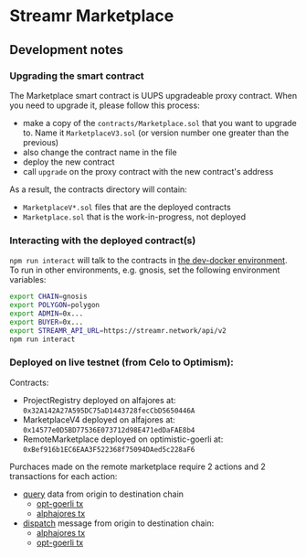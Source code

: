 # Streamr Marketplace

## Development notes

### Upgrading the smart contract

The Marketplace smart contract is UUPS upgradeable proxy contract. When you need to upgrade it, please follow this process:
* make a copy of the `contracts/Marketplace.sol` that you want to upgrade to. Name it `MarketplaceV3.sol` (or version number one greater than the previous)
* also change the contract name in the file
* deploy the new contract
* call `upgrade` on the proxy contract with the new contract's address

As a result, the contracts directory will contain:
* `MarketplaceV*.sol` files that are the deployed contracts
* `Marketplace.sol` that is the work-in-progress, not deployed

### Interacting with the deployed contract(s)

`npm run interact` will talk to the contracts in [the dev-docker environment](https://github.com/streamr-dev/streamr-docker-dev/). To run in other environments, e.g. gnosis, set the following environment variables:
```sh
export CHAIN=gnosis
export POLYGON=polygon
export ADMIN=0x...
export BUYER=0x...
export STREAMR_API_URL=https://streamr.network/api/v2
npm run interact
```
### Deployed on live testnet (from Celo to Optimism):

Contracts:
- ProjectRegistry deployed on alfajores at: `0x32A142A27A595DC75aD1443728fecCbD5650446A`
- MarketplaceV4 deployed on alfajores at: `0x14577e0D5BD77536E073712d98E471edDaFAE8b4`
- RemoteMarketplace deployed on optimistic-goerli at: `0xBef916b1EC6EAA3F522368f75094DAed5c228aF6`

Purchaces made on the remote marketplace require 2 actions and 2 transactions for each action:
- [query](https://explorer.hyperlane.xyz/message/231084) data from origin to destination chain
    - [opt-goerli tx](https://goerli-optimism.etherscan.io/tx/0xb80c2dbe18466bd15d13f1e203ea50a8e204de13d9e240ff35fcf68837dbf88a)
    - [alphajores tx](https://alfajores.celoscan.io/tx/0xe60078d45bf3dc8a882e76ae1b051f28083e7505b2e90d75a6974519d90a18de)
- [dispatch](https://explorer.hyperlane.xyz/message/231085) message from origin to destination chain:
    - [alphajores tx](https://alfajores.celoscan.io/tx/0xe60078d45bf3dc8a882e76ae1b051f28083e7505b2e90d75a6974519d90a18de)
    - [opt-goerli tx](https://goerli-optimism.etherscan.io/tx/0x46cbd03b586cb060fbd729c21039a9805fd9c6ea8d0ef22b1c6e8f11af8d684a)
